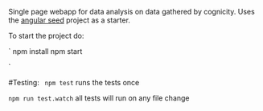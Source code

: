 Single page webapp for data analysis on data gathered 
by cognicity. Uses the [angular seed](https://github.com/mgechev/angular-seed) project as a starter.

To start the project do: 

` 
  npm install 
  npm start
  
` 

#Testing: 
  ` npm test` runs the tests once 

  ` npm run test.watch ` all tests will run on any file change
